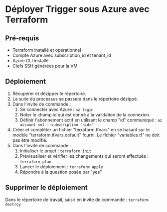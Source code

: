 # Déployer Trigger sous Azure avec Terraform

## Pré-requis
* Terraform installé et opérationnel
* Compte Azure avec subscription_id et tenant_id
* Azure CLI installé
* Clefs SSH générées pour la VM

## Déploiement
1. Récupérer et dézipper le répertoire.
2. La suite du processus se passera dans le répertoire dézippé.
3. Dans l'invite de commande :
	1. Se connecter avec Azure :
	```az login```
	2. Noter le champ id qui est donné à la validation de la connexion.
	3. Définir l'abonnement actif  en utilisant le champ "id" communiqué :
    ```az account set --subscription "<id>"```
4. Créer et compléter un fichier "terraform.tfvars" en se basant sur le modèle "terraform.tfvars.default" fourni. Le fichier "variables.tf" ne doit pas être modifié.
5. Dans l'invite de commande :
	1. Initialiser le projet :
	```terraform init```
	2. Prévisualiser et vérifier les changements qui seront effectués :
	```terraform plan```
	3. Lancer le déploiement :
	```terraform apply```
	4. Répondre à la question posée par "yes"

## Supprimer le déploiement
Dans le répertoire de travail, saisir en invite de commande :
```terraform destroy```
